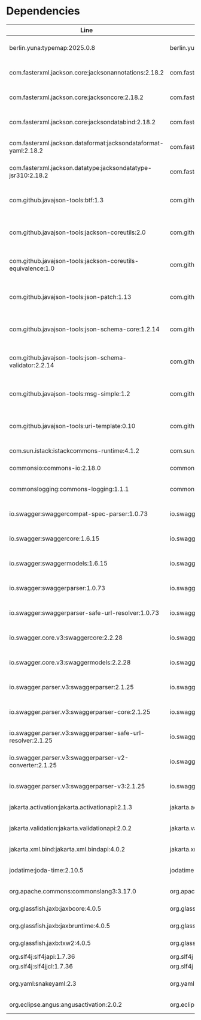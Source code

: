 # Dependencies

| Line | Group | Artifact | Version | Scope | URL | Licenses |
| ---- | ----- | -------- | ------- | ----- | --- | -------- |
| berlin.yuna:typemap:2025.0.8 | berlin.yuna | typemap | 2025.0.8 | compile | https://github.com/YunaBraska/typemap | Apache License (2.0) |
| com.fasterxml.jackson.core:jacksonannotations:2.18.2 | com.fasterxml.jackson.core | jacksonannotations | 2.18.2 | compile | https://github.com/FasterXML/jackson | Apache License (2.0) |
| com.fasterxml.jackson.core:jacksoncore:2.18.2 | com.fasterxml.jackson.core | jacksoncore | 2.18.2 | compile | https://github.com/FasterXML/jacksoncore | Apache License (2.0) |
| com.fasterxml.jackson.core:jacksondatabind:2.18.2 | com.fasterxml.jackson.core | jacksondatabind | 2.18.2 | compile | https://github.com/FasterXML/jackson | Apache License (2.0) |
| com.fasterxml.jackson.dataformat:jacksondataformat-yaml:2.18.2 | com.fasterxml.jackson.dataformat | jacksondataformatyaml | 2.18.2 | compile | https://github.com/FasterXML/jacksondataformats-text | Apache License (2.0) |
| com.fasterxml.jackson.datatype:jacksondatatype-jsr310:2.18.2 | com.fasterxml.jackson.datatype | jacksondatatypejsr310 | 2.18.2 | compile | https://github.com/FasterXML/jacksonmodules-java8/jackson-datatype-jsr310 | Apache License (2.0) |
| com.github.javajson-tools:btf:1.3 | com.github.javajsontools | btf | 1.3 | compile | https://github.com/javajson-tools/btf | Apache License (2.0)<br>LGPL (3) |
| com.github.javajson-tools:jackson-coreutils:2.0 | com.github.javajsontools | jacksoncoreutils | 2.0 | compile | https://github.com/javajson-tools/jackson-coreutils | Apache License (2.0)<br>LGPL (3) |
| com.github.javajson-tools:jackson-coreutils-equivalence:1.0 | com.github.javajsontools | jacksoncoreutils-equivalence | 1.0 | compile | https://github.com/javajson-tools/jackson-coreutils | Apache License (2.0)<br>LGPL (3) |
| com.github.javajson-tools:json-patch:1.13 | com.github.javajsontools | jsonpatch | 1.13 | compile | https://github.com/javajson-tools/json-patch | Apache License (2.0)<br>LGPL (3) |
| com.github.javajson-tools:json-schema-core:1.2.14 | com.github.javajsontools | jsonschema-core | 1.2.14 | compile | https://github.com/javajson-tools/json-schema-core | Apache License (2.0)<br>LGPL (3) |
| com.github.javajson-tools:json-schema-validator:2.2.14 | com.github.javajsontools | jsonschema-validator | 2.2.14 | compile | https://github.com/javajson-tools/json-schema-validator | Apache License (2.0)<br>LGPL (3) |
| com.github.javajson-tools:msg-simple:1.2 | com.github.javajsontools | msgsimple | 1.2 | compile | https://github.com/javajson-tools/msg-simple | Apache License (2.0)<br>LGPL (3) |
| com.github.javajson-tools:uri-template:0.10 | com.github.javajsontools | uritemplate | 0.10 | compile | https://github.com/javajson-tools/uri-template | Apache License (2.0)<br>LGPL (3) |
| com.sun.istack:istackcommons-runtime:4.1.2 | com.sun.istack | istackcommonsruntime | 4.1.2 | compile | https://projects.eclipse.org/projects/ee4j/istackcommons/istack-commons-runtime | EDL (1.0) |
| commonsio:commons-io:2.18.0 | commonsio | commonsio | 2.18.0 | compile | https://commons.apache.org/proper/commonsio/ | Apache (2.0) |
| commonslogging:commons-logging:1.1.1 | commonslogging | commonslogging | 1.1.1 | compile | http://commons.apache.org/logging | Apache License (2.0) |
| io.swagger:swaggercompat-spec-parser:1.0.73 | io.swagger | swaggercompatspec-parser | 1.0.73 | compile | http://nexus.sonatype.org/ossrepository-hosting.html/swagger-parser-project/modules/swagger-compat-spec-parser | Apache License (2.0) |
| io.swagger:swaggercore:1.6.15 | io.swagger | swaggercore | 1.6.15 | compile | https://github.com/swaggerapi/swagger-core/modules/swagger-core | Apache License (2.0) |
| io.swagger:swaggermodels:1.6.15 | io.swagger | swaggermodels | 1.6.15 | compile | https://github.com/swaggerapi/swagger-core/modules/swagger-models | Apache License (2.0) |
| io.swagger:swaggerparser:1.0.73 | io.swagger | swaggerparser | 1.0.73 | compile | http://nexus.sonatype.org/ossrepository-hosting.html/swagger-parser-project/modules/swagger-parser | Apache License (2.0) |
| io.swagger:swaggerparser-safe-url-resolver:1.0.73 | io.swagger | swaggerparsersafe-url-resolver | 1.0.73 | compile | http://nexus.sonatype.org/ossrepository-hosting.html/swagger-parser-project/modules/swagger-parser-safe-url-resolver | Apache License (2.0) |
| io.swagger.core.v3:swaggercore:2.2.28 | io.swagger.core.v3 | swaggercore | 2.2.28 | compile | https://github.com/swaggerapi/swagger-core/modules/swagger-core | Apache License (2.0) |
| io.swagger.core.v3:swaggermodels:2.2.28 | io.swagger.core.v3 | swaggermodels | 2.2.28 | compile | https://github.com/swaggerapi/swagger-core/modules/swagger-models | Apache License (2.0) |
| io.swagger.parser.v3:swaggerparser:2.1.25 | io.swagger.parser.v3 | swaggerparser | 2.1.25 | compile | http://nexus.sonatype.org/ossrepository-hosting.html/swagger-parser-project/modules/swagger-parser | Apache License (2.0) |
| io.swagger.parser.v3:swaggerparser-core:2.1.25 | io.swagger.parser.v3 | swaggerparsercore | 2.1.25 | compile | http://nexus.sonatype.org/ossrepository-hosting.html/swagger-parser-project/modules/swagger-parser-core | Apache License (2.0) |
| io.swagger.parser.v3:swaggerparser-safe-url-resolver:2.1.25 | io.swagger.parser.v3 | swaggerparsersafe-url-resolver | 2.1.25 | compile | http://nexus.sonatype.org/ossrepository-hosting.html/swagger-parser-project/modules/swagger-parser-safe-url-resolver | Apache License (2.0) |
| io.swagger.parser.v3:swaggerparser-v2-converter:2.1.25 | io.swagger.parser.v3 | swaggerparserv2-converter | 2.1.25 | compile | http://nexus.sonatype.org/ossrepository-hosting.html/swagger-parser-project/modules/swagger-parser-v2-converter | Apache License (2.0) |
| io.swagger.parser.v3:swaggerparser-v3:2.1.25 | io.swagger.parser.v3 | swaggerparserv3 | 2.1.25 | compile | http://nexus.sonatype.org/ossrepository-hosting.html/swagger-parser-project/modules/swagger-parser-v3 | Apache License (2.0) |
| jakarta.activation:jakarta.activationapi:2.1.3 | jakarta.activation | jakarta.activationapi | 2.1.3 | compile | https://github.com/jakartaee/jafapi | EDL (1.0) |
| jakarta.validation:jakarta.validationapi:2.0.2 | jakarta.validation | jakarta.validationapi | 2.0.2 | compile | https://beanvalidation.org | Apache License (2.0) |
| jakarta.xml.bind:jakarta.xml.bindapi:4.0.2 | jakarta.xml.bind | jakarta.xml.bindapi | 4.0.2 | compile | https://github.com/jakartaee/jaxbapi/jakarta.xml.bind-api | EDL (1.0) |
| jodatime:joda-time:2.10.5 | jodatime | jodatime | 2.10.5 | compile | https://www.joda.org/jodatime/ | Apache License (2.0) |
| org.apache.commons:commonslang3:3.17.0 | org.apache.commons | commonslang3 | 3.17.0 | compile | https://commons.apache.org/proper/commonslang/ | Apache (2.0) |
| org.glassfish.jaxb:jaxbcore:4.0.5 | org.glassfish.jaxb | jaxbcore | 4.0.5 | compile | https://eclipseee4j.github.io/jaxb-ri/ | EDL (1.0) |
| org.glassfish.jaxb:jaxbruntime:4.0.5 | org.glassfish.jaxb | jaxbruntime | 4.0.5 | compile | https://eclipseee4j.github.io/jaxb-ri/ | EDL (1.0) |
| org.glassfish.jaxb:txw2:4.0.5 | org.glassfish.jaxb | txw2 | 4.0.5 | compile | https://eclipseee4j.github.io/jaxb-ri/ | EDL (1.0) |
| org.slf4j:slf4japi:1.7.36 | org.slf4j | slf4japi | 1.7.36 | compile | http://www.slf4j.org | MIT (1) |
| org.slf4j:slf4jjcl:1.7.36 | org.slf4j | slf4jjcl | 1.7.36 | compile | http://www.slf4j.org | MIT (1) |
| org.yaml:snakeyaml:2.3 | org.yaml | snakeyaml | 2.3 | compile | https://bitbucket.org/snakeyaml/snakeyaml | Apache License (2.0) |
| org.eclipse.angus:angusactivation:2.0.2 | org.eclipse.angus | angusactivation | 2.0.2 | runtime | https://github.com/eclipseee4j/angus-activation/angus-activation | EDL (1.0) |

